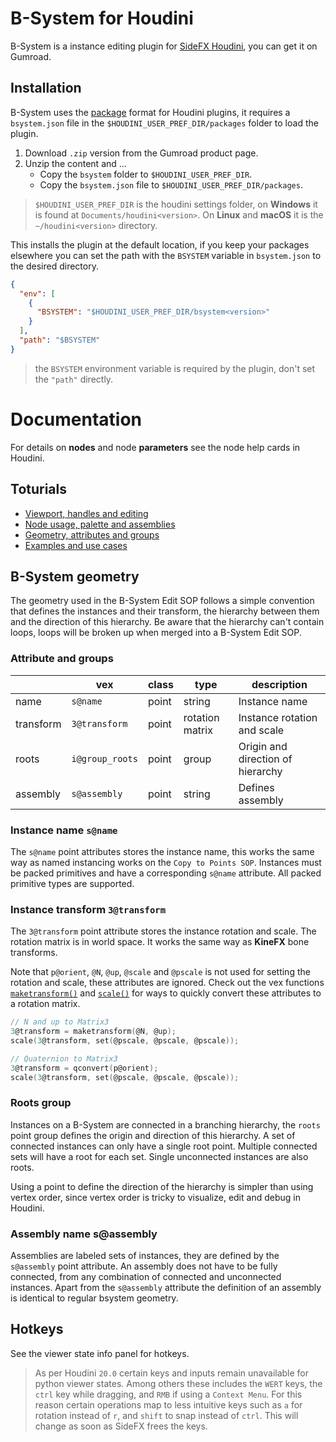# B-System for Houdini

B-System is a instance editing plugin for [SideFX Houdini](https://www.sidefx.com/products/houdini/), you can get it on Gumroad.

## Installation

B-System uses the [package](https://www.sidefx.com/docs/houdini/ref/plugins.html) format for Houdini plugins, it requires a `bsystem.json` file in the `$HOUDINI_USER_PREF_DIR/packages` folder to load the plugin.

1. Download `.zip` version from the Gumroad product page.
2. Unzip the content and ...
	+ Copy the `bsystem` folder to `$HOUDINI_USER_PREF_DIR`.
	+ Copy the `bsystem.json` file to `$HOUDINI_USER_PREF_DIR/packages`.

> `$HOUDINI_USER_PREF_DIR` is the houdini settings folder, on **Windows** it is found at `Documents/houdini<version>`. On **Linux** and **macOS** it is the `~/houdini<version>` directory.

This installs the plugin at the default location, if you keep your packages elsewhere you can set the path with the `BSYSTEM` variable in `bsystem.json` to the desired directory.

```json
{
  "env": [
    {
      "BSYSTEM": "$HOUDINI_USER_PREF_DIR/bsystem<version>"
    }
  ],
  "path": "$BSYSTEM"
}
```

> the `BSYSTEM` environment variable is required by the plugin, don't set the `"path"` directly.

# Documentation

For details on **nodes** and node **parameters** see the node help cards in Houdini.

## Toturials

+ [Viewport, handles and editing](https://youtu.be/edli7ctcxrU)
+ [Node usage, palette and assemblies](https://youtu.be/JosBn27ilNQ)
+ [Geometry, attributes and groups](https://youtu.be/nW44NoTxzSE)
+ [Examples and use cases](https://youtu.be/M6UfgjYinjk)

## B-System geometry

The geometry used in the B-System Edit SOP follows a simple convention that defines the instances and their transform, the hierarchy between them and the direction of this hierarchy. Be aware that the hierarchy can't contain loops, loops will be broken up when merged into a B-System Edit SOP.

### Attribute and groups

|           | vex             | class | type            | description                       |
| --------- | --------------- | ----- | --------------- | --------------------------------- |
| name      | `s@name`        | point | string          | Instance name                     |
| transform | `3@transform`   | point | rotation matrix | Instance rotation and scale       |
| roots     | `i@group_roots` | point | group           | Origin and direction of hierarchy |
| assembly  | `s@assembly`    | point | string          | Defines assembly                  |

### Instance name `s@name`

The `s@name` point attributes stores the instance name, this works the same way as named instancing works on the `Copy to Points SOP`. Instances must be packed primitives and have a corresponding `s@name` attribute. All packed primitive types are supported.

### Instance transform `3@transform`

The `3@transform` point attribute stores the instance rotation and scale. The rotation matrix is in world space. It works the same way as **KineFX** bone transforms.

Note that `p@orient`, `@N`, `@up`, `@scale` and `@pscale` is not used for setting the rotation and scale, these attributes are ignored. Check out the vex functions [`maketransform()`](https://www.sidefx.com/docs/houdini/vex/functions/maketransform.html) and [`scale()`](https://www.sidefx.com/docs/houdini/vex/functions/scale.html) for ways to quickly convert these attributes to a rotation matrix.


```c
// N and up to Matrix3
3@transform = maketransform(@N, @up);
scale(3@transform, set(@pscale, @pscale, @pscale));
```

```c
// Quaternion to Matrix3
3@transform = qconvert(p@orient);
scale(3@transform, set(@pscale, @pscale, @pscale));
```
### Roots group

Instances on a B-System are connected in a branching hierarchy, the `roots` point group defines the origin and direction of this hierarchy. A set of connected instances can only have a single root point. Multiple connected sets will have a root for each set. Single unconnected instances are also roots.

Using a point to define the direction of the hierarchy is simpler than using vertex order, since vertex order is tricky to visualize, edit and debug in Houdini.

### Assembly name s@assembly

Assemblies are labeled sets of instances, they are defined by the `s@assembly` point attribute. An assembly does not have to be fully connected, from any combination of connected and unconnected instances. Apart from the `s@assembly` attribute the definition of an assembly is identical to regular bsystem geometry.

## Hotkeys

See the viewer state info panel for hotkeys.

> As per Houdini `20.0` certain keys and inputs remain unavailable for python viewer states. Among others these includes the `WERT` keys, the `ctrl` key while dragging, and `RMB` if using a `Context Menu`. For this reason certain operations map to less intuitive keys such as `a` for rotation instead of `r`, and `shift` to snap instead of `ctrl`. This will change as soon as SideFX frees the keys.
